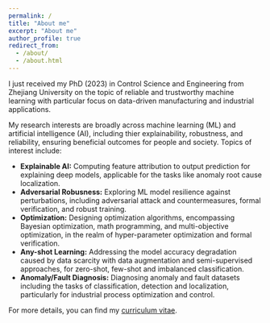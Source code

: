 ```yaml
---
permalink: /
title: "About me"
excerpt: "About me"
author_profile: true
redirect_from: 
  - /about/
  - /about.html
---
```

I just received my PhD (2023) in Control Science and Engineering from Zhejiang University on the topic of reliable and trustworthy machine learning with particular focus on data-driven manufacturing and industrial applications.

My research interests are broadly across machine learning (ML) and artificial intelligence (AI), including thier explainability, robustness, and reliability, ensuring beneficial outcomes for people and society. Topics of interest include:

- **Explainable AI:** Computing feature attribution to output prediction for explaining deep models, applicable for the tasks like anomaly root cause localization.
- **Adversarial Robusness:** Exploring ML model resilience against perturbations, including adversarial attack and countermeasures, formal verification, and robust training.
- **Optimization:** Designing optimization algorithms, encompassing Bayesian optimization, math programming, and multi-objective optimization, in the realm of hyper-parameter optimization and formal verification.
- **Any-shot Learning:** Addressing the model accuracy degradation caused by data scarcity with data augmentation and semi-supervised approaches, for zero-shot, few-shot and imbalanced classification.
- **Anomaly/Fault Diagnosis:** Diagnosing anomaly and fault datasets including the tasks of classification, detection and localization, particularly for industrial process optimization and control.

For more details, you can find my [curriculum vitae](../assets/Curriculum_Vitae.pdf).
